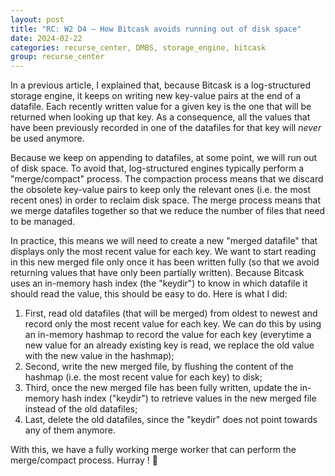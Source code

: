 ```yaml
---
layout: post
title: "RC: W2 D4 — How Bitcask avoids running out of disk space"
date: 2024-02-22
categories: recurse_center, DMBS, storage_engine, bitcask
group: recurse_center
---
```


In a previous article, I explained that, because Bitcask is a log-structured storage engine, it keeps on writing new
key-value pairs at the end of a datafile.
Each recently written value for a given key is the one that will be returned when looking up that key.
As a consequence, all the values that have been previously recorded in one of the datafiles for that key will _never_ be
used anymore.

Because we keep on appending to datafiles, at some point, we will run out of disk space.
To avoid that, log-structured engines typically perform a "merge/compact" process.
The compaction process means that we discard the obsolete key-value pairs to keep only the relevant ones (i.e. the most
recent ones) in order to reclaim disk space.
The merge process means that we merge datafiles together so that we reduce the number of files that need to be managed.

In practice, this means we will need to create a new "merged datafile" that displays only the most recent value for each
key.
We want to start reading in this new merged file only once it has been written fully (so that we avoid returning values
that have only been partially written).
Because Bitcask uses an in-memory hash index (the "keydir") to know in which datafile it should read the value, this
should be easy to do. Here is what I did:

1. First, read old datafiles (that will be merged) from oldest to newest and record only the most recent value
   for each key. We can do this by using an in-memory hashmap to record the value for each key (everytime a new value
   for an already existing key is read, we replace the old value with the new value in the hashmap);
2. Second, write the new merged file, by flushing the content of the hashmap (i.e. the most recent value for each key)
   to disk;
3. Third, once the new merged file has been fully written, update the in-memory hash index ("keydir") to retrieve values
   in the new merged file instead of the old datafiles;
4. Last, delete the old datafiles, since the "keydir" does not point towards any of them anymore.

With this, we have a fully working merge worker that can perform the merge/compact process. Hurray ! 🎉

